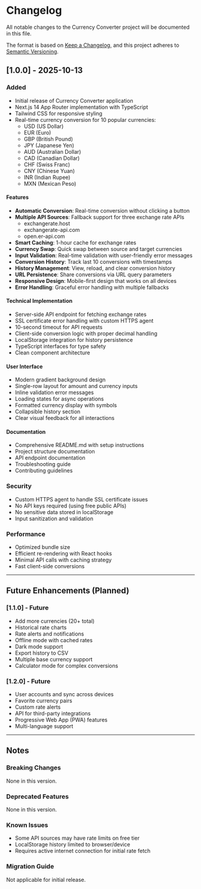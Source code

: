 # Changelog

All notable changes to the Currency Converter project will be documented in this file.

The format is based on [Keep a Changelog](https://keepachangelog.com/en/1.0.0/),
and this project adheres to [Semantic Versioning](https://semver.org/spec/v2.0.0.html).

## [1.0.0] - 2025-10-13

### Added

- Initial release of Currency Converter application
- Next.js 14 App Router implementation with TypeScript
- Tailwind CSS for responsive styling
- Real-time currency conversion for 10 popular currencies:
  - USD (US Dollar)
  - EUR (Euro)
  - GBP (British Pound)
  - JPY (Japanese Yen)
  - AUD (Australian Dollar)
  - CAD (Canadian Dollar)
  - CHF (Swiss Franc)
  - CNY (Chinese Yuan)
  - INR (Indian Rupee)
  - MXN (Mexican Peso)

#### Features

- **Automatic Conversion**: Real-time conversion without clicking a button
- **Multiple API Sources**: Fallback support for three exchange rate APIs
  - exchangerate.host
  - exchangerate-api.com
  - open.er-api.com
- **Smart Caching**: 1-hour cache for exchange rates
- **Currency Swap**: Quick swap between source and target currencies
- **Input Validation**: Real-time validation with user-friendly error messages
- **Conversion History**: Track last 10 conversions with timestamps
- **History Management**: View, reload, and clear conversion history
- **URL Persistence**: Share conversions via URL query parameters
- **Responsive Design**: Mobile-first design that works on all devices
- **Error Handling**: Graceful error handling with multiple fallbacks

#### Technical Implementation

- Server-side API endpoint for fetching exchange rates
- SSL certificate error handling with custom HTTPS agent
- 10-second timeout for API requests
- Client-side conversion logic with proper decimal handling
- LocalStorage integration for history persistence
- TypeScript interfaces for type safety
- Clean component architecture

#### User Interface

- Modern gradient background design
- Single-row layout for amount and currency inputs
- Inline validation error messages
- Loading states for async operations
- Formatted currency display with symbols
- Collapsible history section
- Clear visual feedback for all interactions

#### Documentation

- Comprehensive README.md with setup instructions
- Project structure documentation
- API endpoint documentation
- Troubleshooting guide
- Contributing guidelines

### Security

- Custom HTTPS agent to handle SSL certificate issues
- No API keys required (using free public APIs)
- No sensitive data stored in localStorage
- Input sanitization and validation

### Performance

- Optimized bundle size
- Efficient re-rendering with React hooks
- Minimal API calls with caching strategy
- Fast client-side conversions

---

## Future Enhancements (Planned)

### [1.1.0] - Future

- Add more currencies (20+ total)
- Historical rate charts
- Rate alerts and notifications
- Offline mode with cached rates
- Dark mode support
- Export history to CSV
- Multiple base currency support
- Calculator mode for complex conversions

### [1.2.0] - Future

- User accounts and sync across devices
- Favorite currency pairs
- Custom rate alerts
- API for third-party integrations
- Progressive Web App (PWA) features
- Multi-language support

---

## Notes

### Breaking Changes

None in this version.

### Deprecated Features

None in this version.

### Known Issues

- Some API sources may have rate limits on free tier
- LocalStorage history limited to browser/device
- Requires active internet connection for initial rate fetch

### Migration Guide

Not applicable for initial release.
